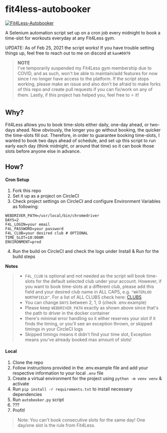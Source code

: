 # fit4less-autobooker

[![Fit4Less-Autobooker](https://circleci.com/gh/chakrakan/fit4less-autobooker.svg?style=svg)](https://circleci.com/gh/chakrakan/fit4less-autobooker)

A Selenium automation script set up on a cron job every midnight to book a time-slot for workouts everyday at any Fit4Less gym.  

UPDATE: As of Feb 25, 2021 the script works! If you have trouble setting things up, feel free to reach out to me on discord at `kan#0979`

> **NOTE**  
> I've temporarily suspended my Fit4Less gym membership due to COVID, and as such, won't be able to maintain/add features for now since I no longer have access to the platform. If the script stops working, please make an issue and also don't be afraid to make forks of this repo and create pull requests if you can fix/work on any of them. Lastly, if this project has helped you, feel free to ⭐️ it!  

## Why?

Fit4Less allows you to book time-slots either daily, one-day ahead, or two-days ahead. Now obviously, the longer you go without booking, the quicker the time-slots fill out. Therefore, in order to guarantee booking time-slots, I wanted to book two days ahead of schedule, and set up this script to run early each day (think midnight, or around that time) so it can book those slots before anyone else in advance.

## How?

#### Cron Setup

1. Fork this repo
2. Set it up as a project on CircleCI
3. Check project settings on CircleCI and configure Environment Variables as following:
   
```shell script
WEBDRIVER_PATH=/usr/local/bin/chromedriver
DAYS=2
F4L_LOGIN=your email
F4L_PASSWORD=your password
F4L_CLUB=your desired club # OPTIONAL
TIME_SLOT=10:00AM
ENVIRONMENT=prod
```

4. Run the build on CircleCI and check the logs under Install & Run for the build steps

**Notes**

> - `F4L_CLUB` is optional and not needed as the script will book time-slots for the default selected club under your account. However, if you want to book time-slots at a different club, please add this field and your desired club name in ALL CAPS, e.g. `"WATERLOO NORTHFIELD"`. For a list of ALL CLUBS check here: [CLUBS](https://github.com/chakrakan/fit4less-autobooker/wiki) 
> - You can change `DAYS` between 2, 1, 0 (check .env.example)  
> - Please keep `WEBDRIVER_PATH` exactly as shown above since that's the path to driver in the docker container
> - there's minimal error handling so it either reserves your slot if it finds the timing, or you'll see an exception thrown, or skipped timings in your CircleCI logs
> - Skipped timings means it didn't find your time slot, Exception means you've already booked max amount of slots!


#### Local

1. Clone the repo
2. Follow instructions provided in the .env.example file and add your respective information to your local `.env` file
3. Create a virtual environment for the project using `python -m venv venv` & activate 
4. Run `pip install -r requirements.txt` to install necessary dependencies
5. Run `autobooker.py` script
6. ???
7. Profit!

> Note: You can't book consecutive slots for the same day! One day/one slot is the rule from Fit4Less.
